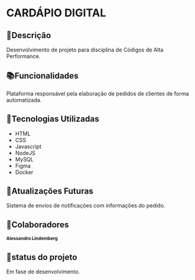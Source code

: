 # CARDÁPIO DIGITAL

## 📝Descrição
Desenvolvimento de projeto para disciplina de Códigos de Alta Performance.

## 📚Funcionalidades
Plataforma responsável pela elaboração de pedidos de clientes de forma automatizada.

## 🔧Tecnologias Utilizadas
* HTML
* CSS
* Javascript
* NodeJS
* MySQL
* Figma
* Docker

## 🔐Atualizações Futuras
Sistema de envios de notificações com informações do pedido.

## 🤝Colaboradores
<tabela>
    <tr> 
        <td align= 'center'>
            <a href= 'https://github.com/allehcarv'> 
                <sub>
                    <b>Alessandro Lindemberg</b>
                </sub>
            </a>
        </td>
    </tr>
</tabela>

## 🎯status do projeto
Em fase de desenvolvimento.

